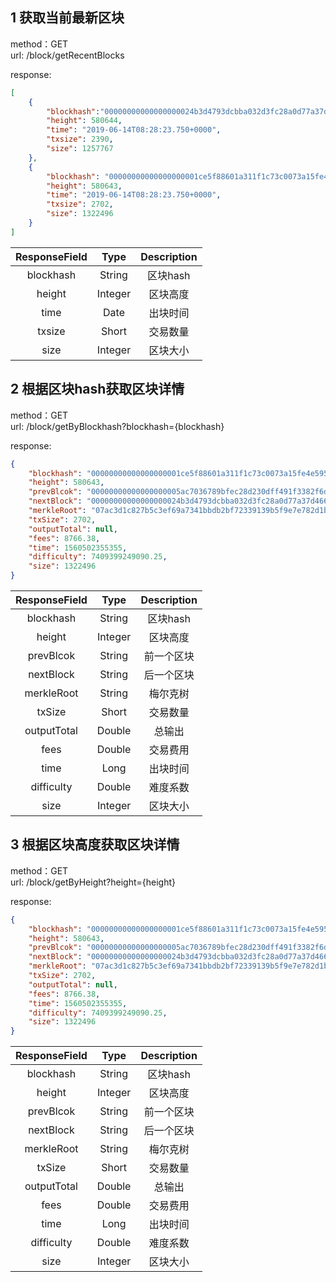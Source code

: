 ## 1 获取当前最新区块

method：GET  
url: /block/getRecentBlocks

response:
```json
[
    {
        "blockhash":"00000000000000000024b3d4793dcbba032d3fc28a0d77a37d466b956fb68a5",
        "height": 580644,
        "time": "2019-06-14T08:28:23.750+0000",
        "txsize": 2390,
        "size": 1257767
    },
    {
        "blockhash": "00000000000000000001ce5f88601a311f1c73c0073a15fe4e5956da7fbcd78b",
        "height": 580643,
        "time": "2019-06-14T08:28:23.750+0000",
        "txsize": 2702,
        "size": 1322496
    }
]
```

| ResponseField     |     Type |   Description   | 
| :--------------: | :--------:| :------: |
|    blockhash|   String |  区块hash |
|    height|   Integer |  区块高度 |
|    time|   Date |  出块时间 |
|    txsize|   Short |  交易数量 |
|    size|   Integer |  区块大小 |

  
  
## 2 根据区块hash获取区块详情

method：GET  
url: /block/getByBlockhash?blockhash={blockhash}

response:
```json
{
    "blockhash": "00000000000000000001ce5f88601a311f1c73c0073a15fe4e5956da7fbcd78b",
    "height": 580643,
    "prevBlcok": "00000000000000000005ac7036789bfec28d230dff491f3382f6daf6523f5c44",
    "nextBlock": "00000000000000000024b3d4793dcbba032d3fc28a0d77a37d466b956fb68aa5",
    "merkleRoot": "07ac3d1c827b5c3ef69a7341bbdb2bf72339139b5f9e7e782d1bc82265b17798",
    "txSize": 2702,
    "outputTotal": null,
    "fees": 8766.38,
    "time": 1560502355355,
    "difficulty": 7409399249090.25,
    "size": 1322496
}
```

| ResponseField     |     Type |   Description   | 
| :--------------: | :--------:| :------: |
|    blockhash|   String |  区块hash |
|    height|   Integer |  区块高度 |
|    prevBlcok|   String | 前一个区块 |
|    nextBlock|   String |  后一个区块 |
|    merkleRoot|   String |  梅尔克树 |
|    txSize|   Short |  交易数量 |
|    outputTotal|   Double |  总输出 |
|    fees|   Double |  交易费用 |
|    time|   Long |  出块时间 |
|    difficulty|   Double |  难度系数 |
|    size|   Integer |  区块大小 |
  

## 3 根据区块高度获取区块详情

method：GET  
url: /block/getByHeight?height={height}

response:
```json
{
    "blockhash": "00000000000000000001ce5f88601a311f1c73c0073a15fe4e5956da7fbcd78b",
    "height": 580643,
    "prevBlcok": "00000000000000000005ac7036789bfec28d230dff491f3382f6daf6523f5c44",
    "nextBlock": "00000000000000000024b3d4793dcbba032d3fc28a0d77a37d466b956fb68aa5",
    "merkleRoot": "07ac3d1c827b5c3ef69a7341bbdb2bf72339139b5f9e7e782d1bc82265b17798",
    "txSize": 2702,
    "outputTotal": null,
    "fees": 8766.38,
    "time": 1560502355355,
    "difficulty": 7409399249090.25,
    "size": 1322496
}
```

| ResponseField     |     Type |   Description   | 
| :--------------: | :--------:| :------: |
|    blockhash|   String |  区块hash |
|    height|   Integer |  区块高度 |
|    prevBlcok|   String | 前一个区块 |
|    nextBlock|   String |  后一个区块 |
|    merkleRoot|   String |  梅尔克树 |
|    txSize|   Short |  交易数量 |
|    outputTotal|   Double |  总输出 |
|    fees|   Double |  交易费用 |
|    time|   Long |  出块时间 |
|    difficulty|   Double |  难度系数 |
|    size|   Integer |  区块大小 |

    



